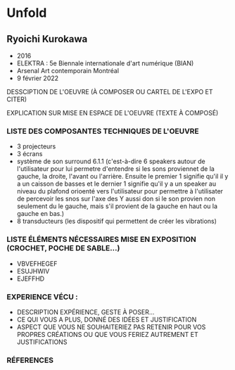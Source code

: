
# Unfold
## Ryoichi Kurokawa
 - 2016
 - ELEKTRA : 5e Biennale internationale d'art numérique (BIAN)
 - Arsenal Art contemporain Montréal
 - 9 février 2022

DESSCIPTION DE L'OEUVRE (À COMPOSER OU CARTEL DE L'EXPO ET CITER)

EXPLICATION SUR MISE EN ESPACE DE L'OEUVRE (TEXTE À COMPOSÉ)

### LISTE DES COMPOSANTES TECHNIQUES DE L'OEUVRE
  - 3 projecteurs
  - 3 écrans
  - système de son surround 6.1.1 (c'est-à-dire 6 speakers autour de l'utilisateur pour lui permetre  d'entendre si les sons proviennet de la gauche, la droite, l'avant ou l'arrière. Ensuite le premier 1 signifie qu'il il y a un caisson de basses et le dernier 1 signifie qu'il y a un speaker au niveau du plafond orioenté vers l'utilisateur pour permettre à l'utilisater de percevoir les snos sur l'axe des Y aussi don si le son provien non seulement du le gauche, mais s'il provient de la gauche en haut ou la gauche en bas.)
  - 8 transducteurs (les dispositif qui permettent de créer les vibrations)

### LISTE ÉLÉMENTS NÉCESSAIRES MISE EN EXPOSITION (CROCHET, POCHE DE SABLE...)
  - VBVEFHEGEF
  - ESUJHWIV
  - EJEFFHD

### EXPERIENCE VÉCU :
  - DESCRIPTION EXPÉRIENCE, GESTE À POSER...
  - CE QUI VOUS A PLUS, DONNÉ DES IDÉES ET JUSTIFICATION
  - ASPECT QUE VOUS NE SOUHAITERIEZ PAS RETENIR POUR VOS PROPRES CRÉATIONS OU QUE VOUS FERIEZ AUTREMENT ET JUSTIFICATIONS

### RÉFERENCES

